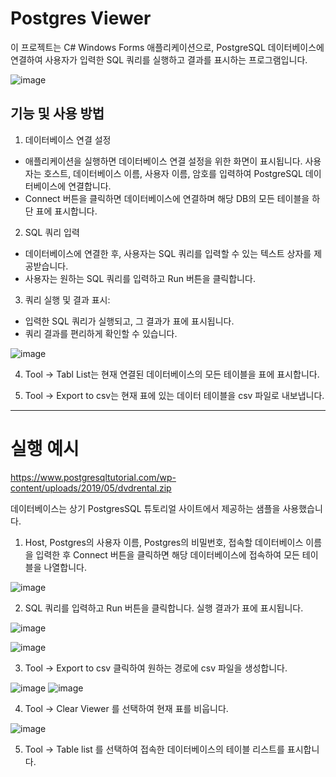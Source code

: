 # Postgres Viewer

이 프로젝트는 C# Windows Forms 애플리케이션으로, PostgreSQL 데이터베이스에 연결하여 사용자가 입력한 SQL 쿼리를 실행하고 결과를 표시하는 프로그램입니다.


![image](https://github.com/Yuhyeingjoo/PostgresViewer/assets/54518241/2bfbeb59-e180-4ef5-b731-04b0240e863a)



## 기능 및 사용 방법

1. 데이터베이스 연결 설정

- 애플리케이션을 실행하면 데이터베이스 연결 설정을 위한 화면이 표시됩니다.
사용자는 호스트, 데이터베이스 이름, 사용자 이름, 암호를 입력하여 PostgreSQL 데이터베이스에 연결합니다.
- Connect 버튼을 클릭하면 데이터베이스에 연결하며 해당 DB의 모든 테이블을 하단 표에 표시합니다.

2. SQL 쿼리 입력

- 데이터베이스에 연결한 후, 사용자는 SQL 쿼리를 입력할 수 있는 텍스트 상자를 제공받습니다.
- 사용자는 원하는 SQL 쿼리를 입력하고 Run 버튼을 클릭합니다.

3. 쿼리 실행 및 결과 표시:

- 입력한 SQL 쿼리가 실행되고, 그 결과가 표에 표시됩니다.
- 쿼리 결과를 편리하게 확인할 수 있습니다.

![image](https://github.com/Yuhyeingjoo/PostgresViewer/assets/54518241/ee28a400-e1e8-4ec4-b332-65eb2cf34cf8)



4. Tool -> Tabl List는 현재 연결된 데이터베이스의 모든 테이블을 표에 표시합니다.

5. Tool -> Export to csv는 현재 표에 있는 데이터 테이블을 csv 파일로 내보냅니다.





---


# 실행 예시
https://www.postgresqltutorial.com/wp-content/uploads/2019/05/dvdrental.zip

데이터베이스는 상기 PostgresSQL 튜토리얼 사이트에서 제공하는 샘플을 사용했습니다.




1. Host, Postgres의 사용자 이름, Postgres의 비밀번호, 접속할 데이터베이스 이름을 입력한 후 Connect 버튼을 클릭하면 해당 데이터베이스에 접속하여 모든 테이블을 나열합니다.




![image](https://github.com/Yuhyeingjoo/PostgresViewer/assets/54518241/1eaa5e5b-04c6-4ca5-9387-ed40dc27fe7e)

2. SQL 쿼리를 입력하고 Run 버튼을 클릭합니다. 실행 결과가 표에 표시됩니다.


![image](https://github.com/Yuhyeingjoo/PostgresViewer/assets/54518241/b07fd837-37cf-4bd9-8de9-e01fe974b08e)

![image](https://github.com/Yuhyeingjoo/Postgres-/assets/54518241/6fe64cd4-0672-4b3a-8e79-f1a9b245ab4b)

3. Tool -> Export to csv 클릭하여 원하는 경로에 csv 파일을 생성합니다.


![image](https://github.com/Yuhyeingjoo/Postgres-/assets/54518241/f90962b9-830c-4bd7-aa71-11963c19ff8a)
![image](https://github.com/Yuhyeingjoo/Postgres-/assets/54518241/57f5bb4d-7e51-4f29-897a-f428cef326ce)

4. Tool -> Clear Viewer 를 선택하여 현재 표를 비웁니다.


![image](https://github.com/Yuhyeingjoo/Postgres-/assets/54518241/12579693-4065-46a6-b7c5-28d2bb2c3a3e)

5.  Tool -> Table list 를 선택하여 접속한 데이터베이스의 테이블 리스트를 표시합니다. 
